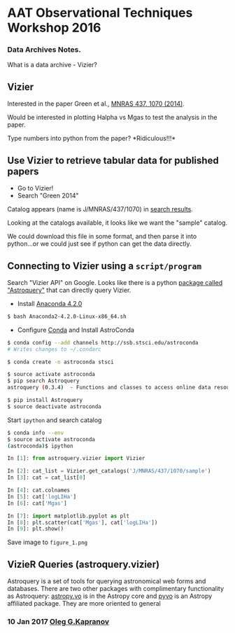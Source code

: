 # AAT Observational Techniques Workshop 2016
### Data Archives Notes.

What is a data archive - Vizier?

## Vizier

Interested in the paper Green et al., [MNRAS 437, 1070
(2014)](http://adsabs.harvard.edu/abs/2014MNRAS.437.1070G).

Would be interested in plotting Halpha vs Mgas to test the analysis in
the paper.

Type numbers into python from the paper? \*Ridiculous!!!\*

## Use Vizier to retrieve tabular data for published papers

* Go to Vizier!
* Search "Green 2014"

Catalog appears (name is J/MNRAS/437/1070) in [search results][2].

Looking at the catalogs available, it looks like we want the "sample"
catalog.

We could download this file in some format, and then parse it into
python...or we could just see if python can get the data directly.

## Connecting to Vizier using a ``script/program``

Search "Vizier API" on Google. Looks like there is a python [package
called "Astroquery"][4] that can directly query Vizier.

* Install [Anaconda 4.2.0][5]

```bash
$ bash Anaconda2-4.2.0-Linux-x86_64.sh
```

* Configure [Conda][6] and Install AstroConda

```bash
$ conda config --add channels http://ssb.stsci.edu/astroconda
# Writes changes to ~/.condarc

$ conda create -n astroconda stsci

$ source activate astroconda
$ pip search Astroquery
astroquery (0.3.4)  - Functions and classes to access online data resources

$ pip install Astroquery
$ source deactivate astroconda
```

Start ``ipython`` and search catalog

```bash
$ conda info --env
$ source activate astroconda
(astroconda)$ ipython
```

```python
In [1]: from astroquery.vizier import Vizier

In [2]: cat_list = Vizier.get_catalogs('J/MNRAS/437/1070/sample')
In [3]: cat = cat_list[0]

In [4]: cat.colnames
In [5]: cat['logLIHa']
In [6]: cat['Mgas']

In [7]: import matplotlib.pyplot as plt
In [8]: plt.scatter(cat['Mgas'], cat['logLIHa'])
In [9]: plt.show()
```

Save image to ``figure_1.png``

## VizieR Queries (astroquery.vizier)

Astroquery is a set of tools for querying astronomical web forms and
databases. There are two other packages with complimentary functionality
as Astroquery: [astropy.vo][7]  is in the Astropy core and [pyvo][8] is
an Astropy affiliated package. They are more oriented to general

### 10 Jan 2017 [Oleg G.Kapranov](mailto:lugatex@yahoo.com)

[1]: https://archive.gemini.edu
[2]:
http://vizier.u-strasbg.fr/viz-bin/VizieR-2?-ref=VIZ5727fab821b6&-to=2&-from=-2&-this=-2&%2F%2Fsource=&-out.max=50&%2F%2FCDSportal=&-out.form=HTML+Table&-out.add=_r&-out.add=_RAJ%2C_DEJ&%2F%2Foutaddvalue=&-sort=_r&-order=I&-oc.form=sexa&-meta.foot=1&-meta=1&-meta.ucd=2&-source=Green+2014&%21-2%3B=+Find...+&-ucd=&%2F%2Fucdform=on&-c=&-c.eq=J2000&-c.r=++2&-c.u=arcmin&-c.geom=r&-sort=_r&-order=I&-sort=_r&-order=I&-meta.ucd=2&-usenav=1&-bmark=GET
[3]:
https://archive.gemini.edu/searchform/cols=CTOWEQ/notengineering/NIFS/ra=22:17:39.85/dec=+00:15:26.42/NotFail
[4]: http://astroquery.readthedocs.io/en/latest/vizier/vizier.html

[5]: https://www.continuum.io/downloads
[6]:
http://astroconda.readthedocs.io/en/latest/installation.html#obtain-anaconda
[7]: http://docs.astropy.org/en/latest/vo/index.html
[8]: https://pyvo.readthedocs.io/en/latest/

